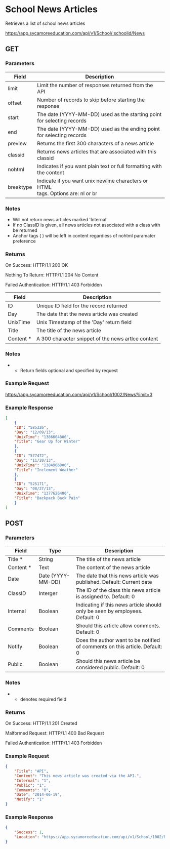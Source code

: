# School News Articles

Retrieves a list of school news articles

https://app.sycamoreeducation.com/api/v1/School/:schoolid/News

## GET

### Parameters

| Field | Description |
|-------|-------------|
| limit   | Limit the number of responses returned from the API |
| offset  | Number of records to skip before starting the response|
| start  | The date (YYYY-MM-DD) used as the starting point for selecting records |
| end  | The date (YYYY-MM-DD) used as the ending point for selecting records |
| preview   |	Returns the first 300 characters of a news article |
|classid   |	Returns news articles that are associated with this classid |
|nohtml   |	Indicates if you want plain text or full formatting with the content |
|breaktype  | Indicate if you want unix newline characters or HTML <br> tags. Options are: nl or br | 


### Notes
- Will not return news articles marked 'Internal'
- If no ClassID is given, all news articles not associated with a class with be returned
- Anchor tags ( <a> ) will be left in content regardless of nohtml paramater preference

### Returns

On Success: HTTP/1.1 200 OK

Nothing To Return: HTTP/1.1 204 No Content

Failed Authentication:  HTTP/1.1 403 Forbidden

| Field      | Description |
|------------|-------------|
| ID | 	Unique ID field for the record returned | 
| Day |	The date that the news article was created | 
| UnixTime | 	Unix Timestamp of the 'Day' return field | 
| Title | The title of the news article | 
| Content * | 	A 300 character snippet of the news artlce content | 

### Notes
- * Return fields optional and specified by request

### Example Request

https://app.sycamoreeducation.com/api/v1/School/1002/News?limit=3

### Example Response
```json
[
    {
	"ID": "585326",
	"Day": "12/09/13",
	"UnixTime": "1386604800",
	"Title": "Gear Up for Winter"
    },
    {
	"ID": "577472",
	"Day": "11/20/13",
	"UnixTime": "1384966800",
	"Title": "Inclement Weather"
    },
    {
	"ID": "525171",
	"Day": "08/27/13",
	"UnixTime": "1377626400",
	"Title": "Backpack Back Pain"
    }
]
```

## POST

### Parameters

| Field      | Type     | Description |
|------------|----------|-------------|
| Title * | 	String | 	The title of the news article| 
| Content * | 	Text | 	The content of the news article| 
| Date | 	Date (YYYY-MM-DD)|  	The date that this news article was published. Default: Current date| 
| ClassID | 	Interger | 	The ID of the class this news article is assigned to. Default: 0| 
| Internal | 	Boolean | 	Indicating if this news article should only be seen by employees. Default: 0| 
| Comments | 	Boolean | 	Should this article allow comments. Default: 0| 
| Notify | 	Boolean | 	Does the author want to be notified of comments on this article. Default: 0| 
| Public | 	Boolean | 	Should this news article be considered public. Default: 0| 

### Notes
- * denotes required field

### Returns

On Success: HTTP/1.1 201 Created

Malformed Request: HTTP/1.1 400 Bad Request

Failed Authentication:  HTTP/1.1 403 Forbidden

### Example Request
```json
{
    "Title": "API",
    "Content": "This news article was created via the API.",
    "Internal": "1",
    "Public": "1",
    "Comments": "0",
    "Date": "2014-06-19",
    "Notify": "1"
}
```

### Example Response
```json
{
    "Success": 1,
    "Location": "https://app.sycamoreeducation.com/api/v1/School/1002/News/433425"
}
```